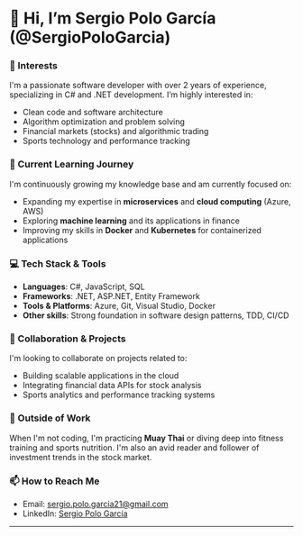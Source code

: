 # 👋 Hi, I’m Sergio Polo García (@SergioPoloGarcia)

### 👀 Interests
I'm a passionate software developer with over 2 years of experience, specializing in C# and .NET development. I’m highly interested in:
- Clean code and software architecture
- Algorithm optimization and problem solving
- Financial markets (stocks) and algorithmic trading
- Sports technology and performance tracking

### 🌱 Current Learning Journey
I'm continuously growing my knowledge base and am currently focused on:
- Expanding my expertise in **microservices** and **cloud computing** (Azure, AWS)
- Exploring **machine learning** and its applications in finance
- Improving my skills in **Docker** and **Kubernetes** for containerized applications

### 💻 Tech Stack & Tools
- **Languages**: C#, JavaScript, SQL
- **Frameworks**: .NET, ASP.NET, Entity Framework
- **Tools & Platforms**: Azure, Git, Visual Studio, Docker
- **Other skills**: Strong foundation in software design patterns, TDD, CI/CD

### 💞️ Collaboration & Projects
I'm looking to collaborate on projects related to:
- Building scalable applications in the cloud
- Integrating financial data APIs for stock analysis
- Sports analytics and performance tracking systems

### 🥋 Outside of Work
When I'm not coding, I'm practicing **Muay Thai** or diving deep into fitness training and sports nutrition. I'm also an avid reader and follower of investment trends in the stock market.

### 📫 How to Reach Me
- Email: sergio.polo.garcia21@gmail.com
- LinkedIn: [Sergio Polo García](https://www.linkedin.com/in/sergio-polo-garcía-b69b28252)

---




<!---
SergioPoloGarcia/SergioPoloGarcia is a ✨ special ✨ repository because its `README.md` (this file) appears on your GitHub profile.
You can click the Preview link to take a look at your changes.
--->
